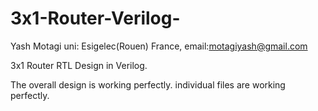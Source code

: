 # 3x1-Router-Verilog-

Yash Motagi uni: Esigelec(Rouen) France, email:motagiyash@gmail.com

3x1 Router RTL Design in Verilog.

The overall design is working perfectly.
individual files are working perfectly.
